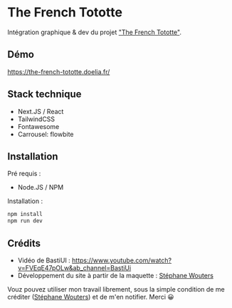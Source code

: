 # The French Tototte

Intégration graphique & dev du projet ["The French Tototte"](https://www.youtube.com/watch?v=FVEqE47pOLw&ab_channel=BastiUi).

## Démo

https://the-french-tototte.doelia.fr/

## Stack technique

- Next.JS / React
- TailwindCSS
- Fontawesome
- Carrousel: flowbite

## Installation

Pré requis :
- Node.JS / NPM

Installation :
```bash
npm install
npm run dev
```

## Crédits

- Vidéo de BastiUI : https://www.youtube.com/watch?v=FVEqE47pOLw&ab_channel=BastiUi
- Développement du site à partir de la maquette : [Stéphane Wouters](https://stephanewouters.fr)

Vouz pouvez utiliser mon travail librement, sous la simple condition de me créditer ([Stéphane Wouters](https://stephanewouters.fr)) et de m'en notifier. Merci 😀
